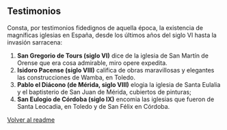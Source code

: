 ## Testimonios
Consta, por testimonios fidedignos de aquella época, la existencia de magníficas iglesias en España, desde los últimos años del siglo VI hasta la invasión sarracena:
1. **San Gregorio de Tours (siglo VI)** dice de la iglesia de San Martín de Orense que era cosa admirable, miro opere expedita.
2. **Isidoro Pacense (siglo VIII)** califica de obras maravillosas y elegantes las construcciones de Wamba, en Toledo.
3. **Pablo el Diácono (de Mérida, siglo VIII)** elogia la iglesia de Santa Eulalia y el baptisterio de San Juan de Mérida, cubiertos de pinturas;
4. **San Eulogio de Córdoba (siglo IX)** encomia las iglesias que fueron de Santa Leocadia, en Toledo y de San Félix en Córdoba.

[Volver al readme](./README.md) 
